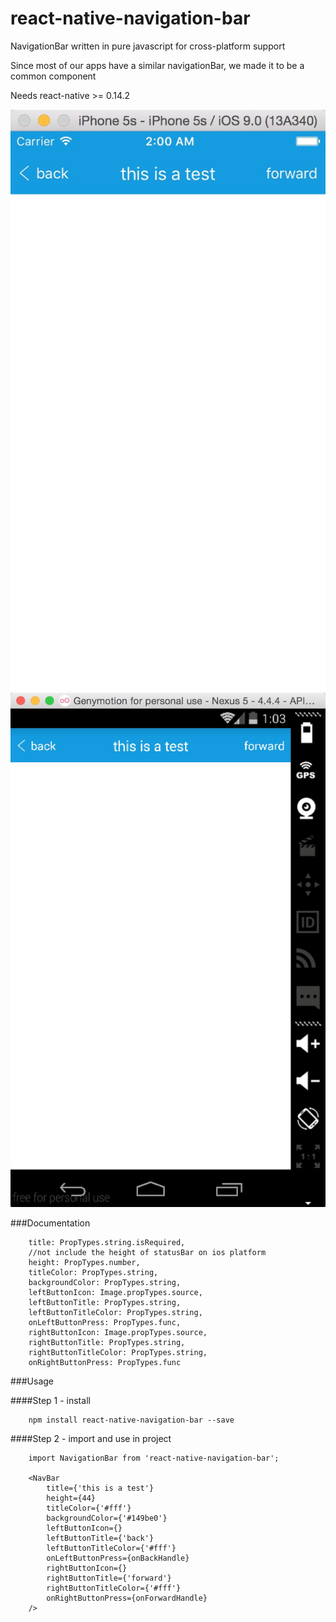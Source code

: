 # react-native-navigation-bar

NavigationBar written in pure javascript for cross-platform support

Since most of our apps have a similar navigationBar, we made it to be a common component

Needs react-native >= 0.14.2

![ios](./doc/ios.png) ![android](./doc/android.png)

###Documentation
```
	title: PropTypes.string.isRequired,
	//not include the height of statusBar on ios platform
	height: PropTypes.number,
	titleColor: PropTypes.string,
	backgroundColor: PropTypes.string,
	leftButtonIcon: Image.propTypes.source,
	leftButtonTitle: PropTypes.string,
	leftButtonTitleColor: PropTypes.string,
	onLeftButtonPress: PropTypes.func,
	rightButtonIcon: Image.propTypes.source,
	rightButtonTitle: PropTypes.string,
	rightButtonTitleColor: PropTypes.string,
	onRightButtonPress: PropTypes.func
```

###Usage

####Step 1 - install

```
	npm install react-native-navigation-bar --save
```

####Step 2 - import and use in project
```
	import NavigationBar from 'react-native-navigation-bar';

	<NavBar 
		title={'this is a test'}
		height={44}
		titleColor={'#fff'}
		backgroundColor={'#149be0'}
		leftButtonIcon={}
		leftButtonTitle={'back'}
		leftButtonTitleColor={'#fff'}
		onLeftButtonPress={onBackHandle} 
		rightButtonIcon={}
		rightButtonTitle={'forward'}
		rightButtonTitleColor={'#fff'}
		onRightButtonPress={onForwardHandle}
	/>
```

